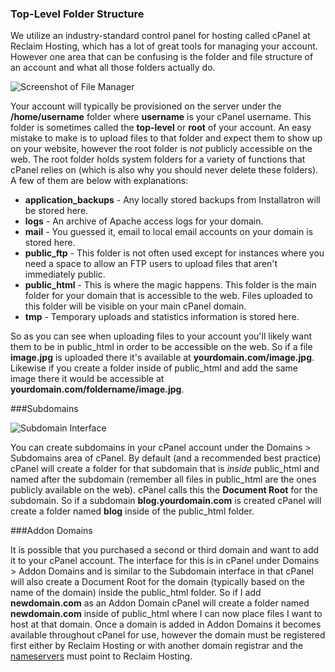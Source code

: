 ### Top-Level Folder Structure

We utilize an industry-standard control panel for hosting called cPanel at Reclaim Hosting, which has a lot of great tools for managing your account. However one area that can be confusing is the folder and file structure of an account and what all those folders actually do.

![Screenshot of File Manager](http://i.imgur.com/baxKI65.png)

Your account will typically be provisioned on the server under the **/home/username** folder where **username** is your cPanel username. This folder is sometimes called the **top-level** or **root** of your account. An easy mistake to make is to upload files to that folder and expect them to show up on your website, however the root folder is *not* publicly accessible on the web. The root folder holds system folders for a variety of functions that cPanel relies on (which is also why you should never delete these folders). A few of them are below with explanations:

*  **application_backups** - Any locally stored backups from Installatron will be stored here.
*  **logs** - An archive of Apache access logs for your domain.
*  **mail** - You guessed it, email to local email accounts on your domain is stored here.
*  **public_ftp** - This folder is not often used except for instances where you need a space to allow an FTP users to upload files that aren't immediately public.
*  **public_html** - This is where the magic happens. This folder is the main folder for your domain that is accessible to the web. Files uploaded to this folder will be visible on your main cPanel domain.
*  **tmp** - Temporary uploads and statistics information is stored here.

So as you can see when uploading files to your account you'll likely want them to be in public\_html in order to be accessible on the web. So if a file **image.jpg** is uploaded there it's available at **yourdomain.com/image.jpg**. Likewise if you create a folder inside of public_html and add the same image there it would be accessible at **yourdomain.com/foldername/image.jpg**. 

###Subdomains

![Subdomain Interface](http://i.imgur.com/QtMkogO.png)

You can create subdomains in your cPanel account under the Domains > Subdomains area of cPanel. By default (and a recommended best practice) cPanel will create a folder for that subdomain that is *inside* public\_html and named after the subdomain (remember all files in public\_html are the ones publicly available on the web). cPanel calls this the **Document Root** for the subdomain. So if a subdomain **blog.yourdomain.com** is created cPanel will create a folder named **blog** inside of the public_html folder.

###Addon Domains

It is possible that you purchased a second or third domain and want to add it to your cPanel account. The interface for this is in cPanel under Domains > Addon Domains and is similar to the Subdomain interface in that cPanel will also create a Document Root for the domain (typically based on the name of the domain) inside the public\_html folder. So if I add **newdomain.com** as an Addon Domain cPanel will create a folder named **newdomain.com** inside of public_html where I can now place files I want to host at that domain. Once a domain is added in Addon Domains it becomes available throughout cPanel for use, however the domain must be registered first either by Reclaim Hosting or with another domain registrar and the [nameservers](http://docs.reclaimhosting.com/Miscellaneous/Nameservers/) must point to Reclaim Hosting.